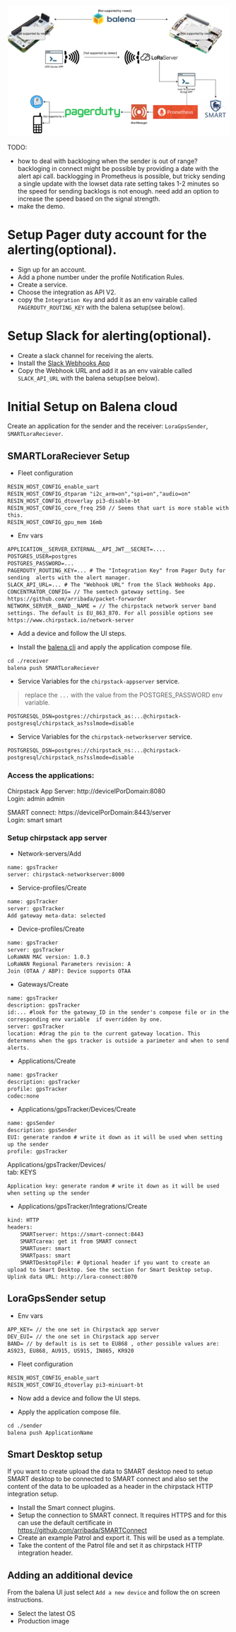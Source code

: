 
![Blueprints](blueprints.svg)


TODO:
 - how to deal with backloging when the sender is out of range?
    backloging in connect might be  possible by providing a date with the alert api call.
    backlogging in Prometheus is possible, but tricky
    sending a single update with the lowset data rate setting takes 1-2 minutes so the speed for sending backlogs is not enough. need add an option to increase the speed based on the signal strength.
 - make  the demo.


# Setup Pager duty account for the alerting(optional).
 - Sign up for an account.
 - Add a phone number under the profile Notification Rules.
 - Create a service.
 - Choose the integration as API V2.
 - copy the `Integration Key` and add it as an env vairable called `PAGERDUTY_ROUTING_KEY` with the balena setup(see below).

# Setup Slack for alerting(optional).
- Create a slack channel for receiving the alerts.
- Install the [Slack Webhooks App](https://slack.com/apps/A0F7XDUAZ-incoming-webhooks)
- Copy the Webhook URL and add it as an env vairable called `SLACK_API_URL` with the balena setup(see below).

# Initial Setup on Balena cloud

Create an application for the sender and the receiver: `LoraGpsSender`, `SMARTLoraReciever`.

## SMARTLoraReciever Setup

- Fleet configuration
```
RESIN_HOST_CONFIG_enable_uart
RESIN_HOST_CONFIG_dtparam "i2c_arm=on","spi=on","audio=on"
RESIN_HOST_CONFIG_dtoverlay pi3-disable-bt
RESIN_HOST_CONFIG_core_freq 250 // Seems that uart is more stable with this.
RESIN_HOST_CONFIG_gpu_mem 16mb
```

 - Env vars
```
APPLICATION__SERVER_EXTERNAL__API_JWT__SECRET=....
POSTGRES_USER=postgres
POSTGRES_PASSWORD=...
PAGERDUTY_ROUTING_KEY=... # The "Integration Key" from Pager Duty for sending  alerts with the alert manager.
SLACK_API_URL=... # The "Webhook URL" from the Slack Webhooks App.
CONCENTRATOR_CONFIG= // The semtech gateway setting. See https://github.com/arribada/packet-forwarder
NETWORK_SERVER__BAND__NAME = // The chirpstack network server band settings. The default is EU_863_870. For all possible options see https://www.chirpstack.io/network-server
```



- Add a device and follow the UI steps.

- Install the [balena cli](https://github.com/balena-io/balena-cli) and apply the application compose file.

```
cd ./receiver
balena push SMARTLoraReciever
```
- Service Variables for the `chirpstack-appserver` service.
> replace the `...` with the value from the POSTGRES_PASSWORD env variable.

```
POSTGRESQL_DSN=postgres://chirpstack_as:...@chirpstack-postgresql/chirpstack_as?sslmode=disable
```
- Service Variables for the `chirpstack-networkserver` service.
```
POSTGRESQL_DSN=postgres://chirpstack_ns:...@chirpstack-postgresql/chirpstack_ns?sslmode=disable
```

### Access the applications:
Chirpstack App Server: http://deviceIPorDomain:8080<br/>
Login: admin admin

SMART connect: https://deviceIPorDomain:8443/server<br/>
Login: smart smart

### Setup chirpstack app server

- Network-servers/Add
```
name: gpsTracker
server: chirpstack-networkserver:8000
```
- Service-profiles/Create
```
name: gpsTracker
server: gpsTracker
Add gateway meta-data: selected
```
- Device-profiles/Create
```
name: gpsTracker
server: gpsTracker
LoRaWAN MAC version: 1.0.3
LoRaWAN Regional Parameters revision: A
Join (OTAA / ABP): Device supports OTAA
```
- Gateways/Create
```
name: gpsTracker
description: gpsTracker
id:... #look for the gateway_ID in the sender's compose file or in the corresponding env variable  if overridden by one. 
server: gpsTracker
location: #drag the pin to the current gateway location. This determens when the gps tracker is outside a parimeter and when to send alerts.
```
- Applications/Create
```
name: gpsTracker
description: gpsTracker
profile: gpsTracker
codec:none
```
- Applications/gpsTracker/Devices/Create
```
name: gpsSender
description: gpsSender
EUI: generate random # write it down as it will be used when setting up the sender
profile: gpsTracker
```
Applications/gpsTracker/Devices/<br/>
tab: KEYS
```
Application key: generate random # write it down as it will be used when setting up the sender
```
- Applications/gpsTracker/Integrations/Create
```
kind: HTTP
headers:
    SMARTserver: https://smart-connect:8443
    SMARTcarea: get it from SMART connect
    SMARTuser: smart
    SMARTpass: smart
    SMARTDesktopFile: # Optional header if you want to create an upload to Smart Desktop. See the section for Smart Desktop setup.
Uplink data URL: http://lora-connect:8070
```
## LoraGpsSender setup
 - Env vars
```
APP_KEY= // the one set in Chirpstack app server
DEV_EUI= // the one set in Chirpstack app server
BAND= // by default is is set to EU868 , other possible values are: AS923, EU868, AU915, US915, IN865, KR920
```
 - Fleet configuration
```
RESIN_HOST_CONFIG_enable_uart
RESIN_HOST_CONFIG_dtoverlay pi3-miniuart-bt
```
- Now add a device and follow the UI steps.

- Apply the application compose file.

```
cd ./sender
balena push ApplicationName
```

## Smart Desktop setup

If you want to create upload the data to SMART desktop need to setup SMART desktop to be connected to SMART connect and also set the content of the data to be uploaded as a header in the chirpstack HTTP integration setup.
 - Install the Smart connect plugins.
 - Setup the connection to SMART connect. It requires HTTPS and for this can use the default certificate in https://github.com/arribada/SMARTConnect
 - Create an example Patrol and export it. This will be used as a template.
 - Take the content of the Patrol file and set it as chirpstack HTTP integration header.

## Adding an additional device

From the balena UI just select `Add a new device` and follow the on screen instructions.

- Select the latest OS
- Production image
